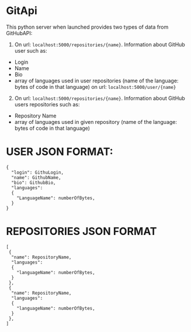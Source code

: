 # GitApi
This python server when launched provides two types of data from GitHubAPI:
1. On url: `localhost:5000/repositories/{name}`. Information about GitHub user such as:
  - Login
  - Name
  - Bio
  - array of languages used in user repositories (name of the language: bytes of code in that language)
on url: `localhost:5000/user/{name}`
2. On url: `localhost:5000/repositories/{name}`. Information about GitHub users repositories  such as:
  - Repository Name
  - array of languages used in given repository (name of the language: bytes of code in that language)

# USER JSON FORMAT:
```
{
  "login": GithuLogin,
  "name": GithubName,
  "bio": GithubBio,
  "languages": 
  {
    "LanguageName": numberOfBytes,
  }
}
```
# REPOSITORIES JSON FORMAT
```
[
 {
  "name": RepositoryName,
  "languages": 
  {
    "languageName": numberOfBytes,   
  }
 },
 {
  "name": RepositoryName,
  "languages": 
  {
    "languageName": numberOfBytes,   
  }
 },
]
```
